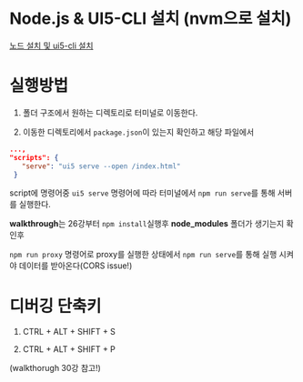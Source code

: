 # Node.js & UI5-CLI 설치 (nvm으로 설치)
[노드 설치 및 ui5-cli 설치](https://velog.io/@opensapkr/openui5-install) 

# 실행방법
1) 폴더 구조에서 원하는 디렉토리로 터미널로 이동한다.

2) 이동한 디렉토리에서 `package.json`이 있는지 확인하고 해당 파일에서
 ```json
...,
"scripts": {
    "serve": "ui5 serve --open /index.html"
  }
```
script에 명령어중 `ui5 serve` 명령어에 따라 터미널에서 `npm run serve`를 통해 서버를 실행한다.

**walkthrough**는 26강부터 `npm install`실행후 **node_modules** 폴더가 생기는지 확인후
  
`npm run proxy` 명령어로 proxy를 실행한 상태에서 `npm run serve`를 통해 실행 시켜야 데이터를 받아온다(CORS issue!)

# 디버깅 단축키

1) CTRL + ALT + SHIFT + S

2) CTRL + ALT + SHIFT + P

(walkthorugh 30강 참고!)